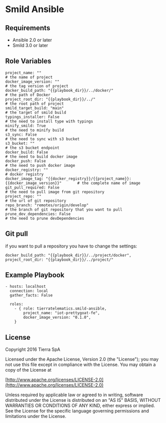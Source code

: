 # Smild Ansible

## Requirements

* Ansible 2.0 or later
* Smild 3.0 or later

## Role Variables

    project_name: ""                                                                        # the name of project
    docker_image_version: ""                                                                # the tag version of project
    docker_build_path: "{{playbook_dir}}/../docker/"                                        # the path of Docker
    project_root_dir: "{{playbook_dir}}/../"                                                # the root path of project
    smild_target_build: "main"                                                              # the target of smild build
    typings_installer: False                                                                # the need to install type with typings
    minify_smild: True                                                                      # the need to minify build
    s3_sync: False                                                                          # the need to sync with s3 bucket
    s3_bucket: ""                                                                           # the s3 bucket endpoint
    docker_build: False                                                                     # the need to build docker image
    docker_push: False                                                                      # the need to push docker image
    docker_registry: ""                                                                     # docker registry
    docker_image_tag: "{{docker_registry}}/{{project_name}}:{{docker_image_version}}"       # the complete name of image
    git_pull_required: False                                                                # the need to pull image from git repository
    project_repo: ""                                                                        # the url of git repository
    repo_branch: "remotes/origin/develop"                                                   # the branch of git repository that you want to pull
    prune_dev_dependencies: False                                                           # the need to prune devDependencies


## Git pull
if you want to pull a repository you have to change the settings:
``` 
docker_build_path: "{{playbook_dir}}/../project/docker",
project_root_dir: "{{playbook_dir}}/../project/" 
```

## Example Playbook

    - hosts: localhost
      connection: local
      gather_facts: False

      roles:
        - { role: tierratelematics.smild-ansible,
            project_name: "iot-prettygoat-fe",
            docker_image_version: "0.1.0",
        }

## License

Copyright 2016 Tierra SpA

Licensed under the Apache License, Version 2.0 (the "License");
you may not use this file except in compliance with the License.
You may obtain a copy of the License at

[http://www.apache.org/licenses/LICENSE-2.0](http://www.apache.org/licenses/LICENSE-2.0)

Unless required by applicable law or agreed to in writing, software
distributed under the License is distributed on an "AS IS" BASIS,
WITHOUT WARRANTIES OR CONDITIONS OF ANY KIND, either express or implied.
See the License for the specific language governing permissions and
limitations under the License.